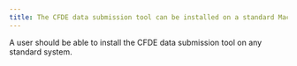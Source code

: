 ```yaml
---
title: The CFDE data submission tool can be installed on a standard Mac, Windows, or Linux workstation or Linux server system
---
```


A user should be able to install the CFDE data submission tool on any standard system.
